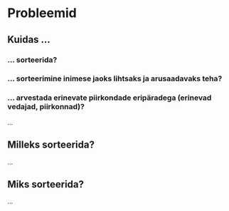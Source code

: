 # Probleemid
## Kuidas ... 
### ... sorteerida?
### ... sorteerimine inimese jaoks lihtsaks ja arusaadavaks teha?
### ... arvestada erinevate piirkondade eripäradega (erinevad vedajad, piirkonnad)? 
...
## Milleks sorteerida?
...
## Miks sorteerida?
...
